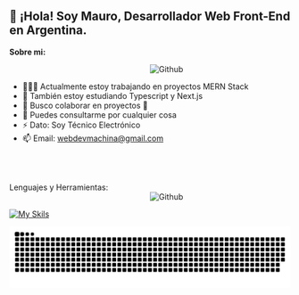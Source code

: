 ## 🚀 ¡Hola! Soy Mauro, Desarrollador Web Front-End en Argentina.

**Sobre mi:**

<img width="50%" align="right" alt="Github" src="https://www.icegif.com/wp-content/uploads/2023/12/icegif-96.gif" />

 &nbsp;
&nbsp;
- 👨🏽‍💻 Actualmente estoy trabajando en proyectos MERN Stack
- 🌱 También estoy estudiando Typescript y Next.js
- 👯 Busco colaborar en proyectos 🤝
- 💬 Puedes consultarme por cualquier cosa
- ⚡️ Dato: Soy Técnico Electrónico
- 📫 Email: webdevmachina@gmail.com


<br/>
<br/>
<br/>
Lenguajes y Herramientas:
<br/> &nbsp;
<a href="https://maurocaceres.netlify.app">
  <img width="50%" align="right" alt="Github" src="https://maurocaceres.netlify.app/image.jpg" />
</a>
<br/>

[![My Skils](https://skillicons.dev/icons?i=html,css,js,react,vite,nodejs,express,netlify,vercel,tailwind&perline=5)](https://skillicons.dev)

<picture>
  <source media="(prefers-color-scheme: dark)" srcset="https://raw.githubusercontent.com/platane/platane/output/github-contribution-grid-snake-dark.svg">
  <source media="(prefers-color-scheme: light)" srcset="https://raw.githubusercontent.com/platane/platane/output/github-contribution-grid-snake.svg">
  <img alt="github contribution grid snake animation" src="https://raw.githubusercontent.com/platane/platane/output/github-contribution-grid-snake.svg">
</picture>
